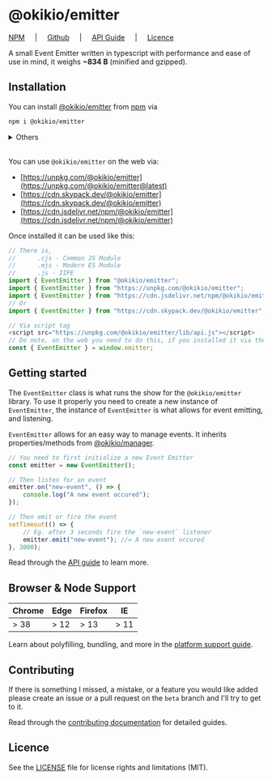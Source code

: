 # @okikio/emitter

[NPM](https://www.npmjs.com/package/@okikio/emitter) <span style="padding-inline: 1rem">|</span> [Github](https://github.com/okikio/native/tree/beta/packages/emitter#readme) <span style="padding-inline: 1rem">|</span> [API Guide](/docs/emitter/api.md) <span style="padding-inline: 1rem">|</span> [Licence](/packages/emitter/LICENSE) 

A small Event Emitter written in typescript with performance and ease of use in mind, it weighs **~834 B** (minified and gzipped).

## Installation

You can install [@okikio/emitter](/docs/emitter/index.md) from [npm](https://www.npmjs.com/package/@okikio/emitter) via 


```bash
npm i @okikio/emitter
```

<details>
<summary>Others</summary>

```bash
yarn add @okikio/emitter
```
or
```bash
pnpm i @okikio/emitter
```
</details>

<br/>

You can use `@okikio/emitter` on the web via:

- [https://unpkg.com/@okikio/emitter](https://unpkg.com/@okikio/emitter@latest)
- [https://cdn.skypack.dev/@okikio/emitter](https://cdn.skypack.dev/@okikio/emitter)
- [https://cdn.jsdelivr.net/npm/@okikio/emitter](https://cdn.jsdelivr.net/npm/@okikio/emitter)

Once installed it can be used like this:

```typescript
// There is,
//      .cjs - Common JS Module
//      .mjs - Modern ES Module
//      .js - IIFE
import { EventEmitter } from "@okikio/emitter";
import { EventEmitter } from "https://unpkg.com/@okikio/emitter";
import { EventEmitter } from "https://cdn.jsdelivr.net/npm/@okikio/emitter";
// Or
import { EventEmitter } from "https://cdn.skypack.dev/@okikio/emitter";

// Via script tag
<script src="https://unpkg.com/@okikio/emitter/lib/api.js"></script>
// Do note, on the web you need to do this, if you installed it via the script tag:
const { EventEmitter } = window.emitter;
```

## Getting started

The `EventEmitter` class is what runs the show for the `@okikio/emitter` library. To use it properly you need to create a new instance of `EventEmitter`, the instance of `EventEmitter` is what allows for event emitting, and listening.

`EventEmitter` allows for an easy way to manage events. It inherits properties/methods from [@okikio/manager](/docs/manager/index.md).

```ts
// You need to first initialize a new Event Emitter
const emitter = new EventEmitter();

// Then listen for an event
emitter.on("new-event", () => {
    console.log("A new event occured");
});

// Then emit or fire the event
setTimeout(() => {
    // Eg. after 3 seconds fire the `new-event` listener
    emitter.emit("new-event"); //= A new event occured
}, 3000);
```

Read through the [API guide](/docs/emitter/api.md) to learn more.

## Browser & Node Support

| Chrome | Edge | Firefox | IE   |
| ------ | ---- | ------- | ---- |
| > 38   | > 12 | > 13    | > 11 |

Learn about polyfilling, bundling, and more in the [platform support guide](/docs/emitter/platform-support.md).

## Contributing

If there is something I missed, a mistake, or a feature you would like added please create an issue or a pull request on the `beta` branch and I'll try to get to it.

Read through the [contributing documentation](/docs/emitter/contributing.md) for detailed guides.

## Licence

See the [LICENSE](/LICENSE) file for license rights and limitations (MIT).